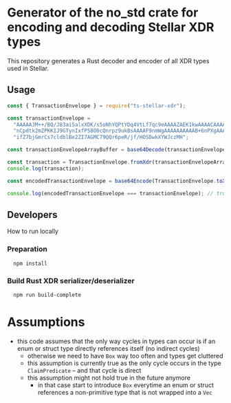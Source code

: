 # Generator of the no_std crate for encoding and decoding Stellar XDR types

This repository generates a Rust decoder and encoder of all XDR types used in Stellar.

## Usage

```javascript
const { TransactionEnvelope } = require("ts-stellar-xdr");

const transactionEnvelope =
  "AAAAAJM++/BQ/J83ai5alxXDK/s5oNhYQPtYDq4VtLf7qc9eAAAAZAEK1kwAAAACAAAAAAAAAAAAAAABAAAAAAAAAAAAAAAAzMnJ6" +
  "nCpdtk2mZPKKIJ9GTynIxfP58O0cQnrpz9ukBsAAAAF9nmWgAAAAAAAAAAB+6nPXgAAAEBKCwRLujMDdruWlHGpvcBYaVKqUDGbpH" +
  "ifZ7bjGmrCs7cldblBe2ZI7AGMC79QQr6peR/jf/HOSDwkXYWJczMH";

const transactionEnvelopeArrayBuffer = base64Decode(transactionEnvelope); // for some base64 decoding function

const transaction = TransactionEnvelope.fromXdr(transactionEnvelopeArrayBuffer);
console.log(transaction);

const encodedTransactionEnvelope = base64Encode(TransactionEnvelope.toXdr(transaction));

console.log(encodedTransactionEnvelope === transactionEnvelope); // true
```

## Developers

How to run locally

### Preparation

```
  npm install
```

### Build Rust XDR serializer/deserializer

```
  npm run build-complete
```

# Assumptions

- this code assumes that the only way cycles in types can occur is if an enum or struct type directly references itself (no indirect cycles)
  - otherwise we need to have `Box` way too often and types get cluttered
  - this assumption is currently true as the only cycle occurs in the type `ClaimPredicate` – and that cycle is direct
  - this assumption might not hold true in the future anymore
    - in that case start to introduce `Box` everytime an enum or struct references a non-primitive type that is not wrapped into a `Vec`

